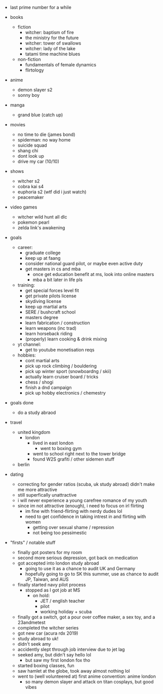 - last prime number for a while

- books
  - fiction
    - witcher: baptism of fire
    - the ministry for the future
    - witcher: tower of swallows
    - witcher: lady of the lake
    - tatami time machine blues
  - non-fiction 
    - fundamentals of female dynamics
    - flirtology

- anime
  - demon slayer s2
  - sonny boy

- manga
  - grand blue (catch up) 

- movies
  - no time to die (james bond)
  - spiderman: no way home
  - suicide squad
  - shang chi
  - dont look up
  - drive my car (10/10)
  
- shows
  - witcher s2
  - cobra kai s4
  - euphoria s2 (wtf did i just watch)
  - peacemaker
  
- video games
  - witcher wild hunt all dlc
  - pokemon pearl
  - zelda link's awakening

- goals
  - career:
    - graduate college
    - keep up at faang
    - consider national guard pilot, or maybe even active duty
    - get masters in cs and mba
      - once get education benefit at ms, look into online masters
      - mba a bit later in life pls
  - training:
    - get special forces level fit
    - get private pilots license
    - skydiving license
    - keep up martial arts
    - SERE / bushcraft school
    - masters degree
    - learn fabrication / construction
    - learn weapons (inc trad)
    - learn horseback riding
    - (properly) learn cooking & drink mixing
  - yt channel:
    - get to youtube monetisation reqs
  - hobbies:
    - cont martial arts
    - pick up rock climbing / bouldering
    - pick up winter sport (snowboardng / skii)
    - actually learn cruiser board / tricks
    - chess / shogi
    - finish a dnd campaign
    - pick up hobby electronics / chemestry

- goals done
  - do a study abraod

- travel
  - united kingdom
    - london
      - lived in east london
        - went to boxing gym
      - went to school right next to the tower bridge
      - found W2S grafiti / other sidemen stuff
  - berlin

- dating
  - correcting for gender ratios (scuba, uk study abroad) didn't make me more attractive
  - still superfically unattractive
  - i will never experience a young carefree romance of my youth
  - since im not attractive (enough), i need to focus on irl flirting
    - im fine with friend-flirting with nerdy dudes lol
    - need to get confidence in taking intrest in and flirting with women
      - getting over sexual shame / repression
      - not being too pessimestic

- "firsts" / notable stuff
  - finally got posters for my room
  - second more serious depression, got back on medication
  - got accepted into london study abroad
    - going to use it as a chance to audit UK and Germany
    - hopefully going to go to SK this summer, use as chance to audit JP, Taiwan, and AUS
  - finally started navy pilot process
    - stopped as I got job at MS
      - on hold:
        - JET / english teacher
        - pilot
        - working holiday + scuba
  - finally got a switch, got a pour over coffee maker, a sex toy, and a 23andmetest
  - completed the witcher series
  - got new car (acura rdx 2019)
  - study abroad to uk!
  - didn't seek amy
  - accidently slept through job interview due to jet lag
  - seeked amy, but didn't say hello lol
    - but saw my first london fox tho
  - started boxing classes, fun
  - saw hamlet at the globe, took away almost nothing lol
  - went to (well volunteered at) first anime convention: anime london
    - so many demon slayer and attack on titan cosplays, but good vibes
